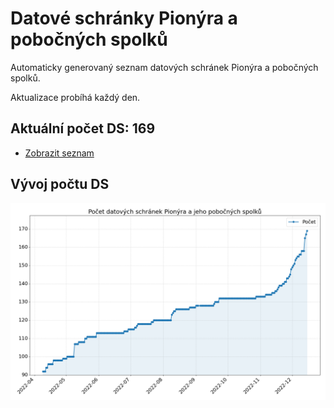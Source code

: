 # Datové schránky Pionýra a pobočných spolků

Automaticky generovaný seznam datových schránek Pionýra a pobočných spolků.

Aktualizace probíhá každý den.

## Aktuální počet DS: 169

- [Zobrazit seznam](datovky.csv)

## Vývoj počtu DS

![Vývoj počtu datových schránek](history.png)
